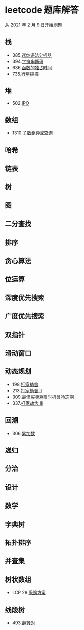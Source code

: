 # leetcode 题库解答

从 2021 年 2 月 9 日开始刷题

## 栈

- 385.[迷你语法分析器](medium/385-mini-parser.py)
- 394.[字符串解码](medium/394-decode-string.py)
- 636.[函数的独占时间](medium/636-exclusive-time-of-functions.py)
- 735.[行星碰撞](medium/735-asteroid-collision.py)

## 堆

- 502.[IPO](hard/502-ipo.py)

## 数组

- 1310.[子数组异或查询](medium/1310-xor-queries-of-a-subarray.py)

## 哈希

## 链表

## 树

## 图

## 二分查找

## 排序

## 贪心算法

## 位运算

## 深度优先搜索

## 广度优先搜索

## 双指针

## 滑动窗口

## 动态规划

- 198.[打家劫舍](medium/198-house-robber.py)
- 213.[打家劫舍 II](medium/213-house-robber-ii.py)
- 309.[最佳买卖股票时机含冷冻期](medium/309-best-time-to-buy-and-sell-stock-with-cooldown.py)
- 337.[打家劫舍 III](medium/337-house-robber-iii.py)

## 回溯

- 306.[累加数](medium/306-additive-number.py)

## 递归

## 分治

## 设计

## 数学

## 字典树

## 拓扑排序

## 并查集

## 树状数组

- LCP 28.[采购方案](lcp/28-4xy4Wx.py)

## 线段树

- 493.[翻转对](hard/493-reverse-pairs.py)
